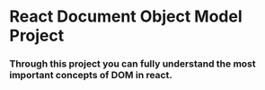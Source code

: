 # React Document Object Model Project

### Through this project you can fully understand the most important concepts of DOM in react.
